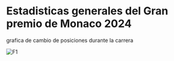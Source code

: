 # Estadisticas generales del Gran premio de Monaco 2024 #


grafica de cambio de posiciones durante la carrera


![F1](https://github.com/user-attachments/assets/fea1a5a3-a9c1-4242-bbe2-ece6a16b86b2)
